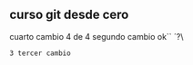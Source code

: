 ## curso git desde cero

cuarto cambio 4 de 4
    segundo cambio ok``
        ´?\

    3 tercer cambio